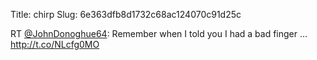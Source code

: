 Title: chirp
Slug: 6e363dfb8d1732c68ac124070c91d25c

RT <a href="http://twitter.com/JohnDonoghue64">@JohnDonoghue64</a>: Remember when I told you I had a bad finger ... <a href="http://t.co/NLcfg0MO">http://t.co/NLcfg0MO</a>
